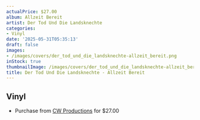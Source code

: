 ```yaml
---
actualPrice: $27.00
album: Allzeit Bereit
artist: Der Tod Und Die Landsknechte
categories:
- Vinyl
date: '2025-05-31T05:35:13'
draft: false
images:
- /images/covers/der_tod_und_die_landsknechte-allzeit_bereit.png
inStock: true
thumbnailImage: /images/covers/der_tod_und_die_landsknechte-allzeit_bereit-thumb.png
title: Der Tod Und Die Landsknechte - Allzeit Bereit
---
```


## Vinyl
* Purchase from [CW Productions](https://shop.cwproductions.net/products/der-tod-und-die-landsknechte-allzeit-bereit-lp) for $27.00

